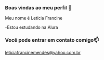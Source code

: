 ### Boas vindas ao meu perfil 💙

Meu nome é Letícia Francine

-Estou estudando na Alura

### Você pode entrar em contato comigo📫
leticiafrancinemendes@yahoo.com.br
